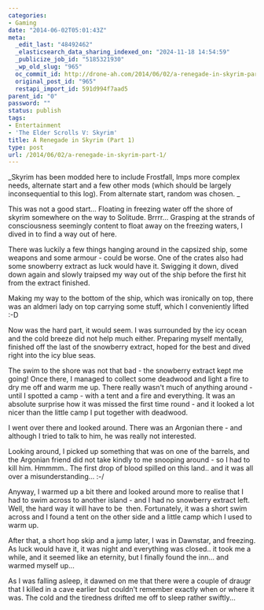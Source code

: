 ```yaml
---
categories:
- Gaming
date: "2014-06-02T05:01:43Z"
meta:
  _edit_last: "48492462"
  _elasticsearch_data_sharing_indexed_on: "2024-11-18 14:54:59"
  _publicize_job_id: "5185321930"
  _wp_old_slug: "965"
  oc_commit_id: http://drone-ah.com/2014/06/02/a-renegade-in-skyrim-part-1/1401681705
  original_post_id: "965"
  restapi_import_id: 591d994f7aad5
parent_id: "0"
password: ""
status: publish
tags:
- Entertainment
- 'The Elder Scrolls V: Skyrim'
title: A Renegade in Skyrim (Part 1)
type: post
url: /2014/06/02/a-renegade-in-skyrim-part-1/
---
```


_Skyrim has been modded here to include Frostfall, Imps more complex needs,
alternate start and a few other mods (which should be largely inconsequential to
this log). From alternate start, random was chosen. _

This was not a good start... Floating in freezing water off the shore of skyrim
somewhere on the way to Solitude. Brrrr... Grasping at the strands of
consciousness seemingly content to float away on the freezing waters, I dived in
to find a way out of here.

There was luckily a few things hanging around in the capsized ship, some weapons
and some armour - could be worse. One of the crates also had some snowberry
extract as luck would have it. Swigging it down, dived down again and slowly
traipsed my way out of the ship before the first hit from the extract finished.

Making my way to the bottom of the ship, which was ironically on top, there was
an aldmeri lady on top carrying some stuff, which I conveniently lifted :-D

<!--more-->

Now was the hard part, it would seem. I was surrounded by the icy ocean and the
cold breeze did not help much either. Preparing myself mentally, finished off
the last of the snowberry extract, hoped for the best and dived right into the
icy blue seas.

The swim to the shore was not that bad - the snowberry extract kept me going!
Once there, I managed to collect some deadwood and light a fire to dry me off
and warm me up. There really wasn't much of anything around - until I spotted a
camp - with a tent and a fire and everything. It was an absolute surprise how it
was missed the first time round - and it looked a lot nicer than the little camp
I put together with deadwood.

I went over there and looked around. There was an Argonian there - and although
I tried to talk to him, he was really not interested.

Looking around, I picked up something that was on one of the barrels, and the
Argonian friend did not take kindly to me snooping around - so I had to kill
him. Hmmmm.. The first drop of blood spilled on this land.. and it was all over
a misunderstanding... :-/

Anyway, I warmed up a bit there and looked around more to realise that I had to
swim across to another island - and I had no snowberry extract left. Well, the
hard way it will have to be  then. Fortunately, it was a short swim across and I
found a tent on the other side and a little camp which I used to warm up.

After that, a short hop skip and a jump later, I was in Dawnstar, and freezing.
As luck would have it, it was night and everything was closed.. it took me a
while, and it seemed like an eternity, but I finally found the inn... and warmed
myself up...

As I was falling asleep, it dawned on me that there were a couple of draugr that
I killed in a cave earlier but couldn't remember exactly when or where it was.
The cold and the tiredness drifted me off to sleep rather swiftly...
